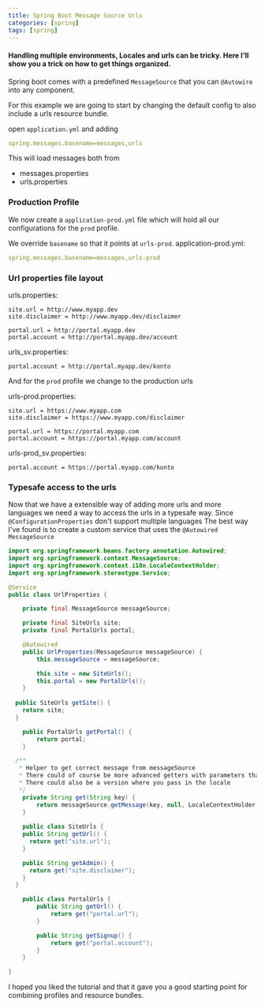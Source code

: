 ```yaml
---
title: Spring Boot Message Source Urls
categories: [spring]
tags: [spring]
---
```


#### Handling multiple environments, Locales and urls can be tricky. Here I'll show you a trick on how to get things organized.

Spring boot comes with a predefined `MessageSource` that you can `@Autowire` into any component.

For this example we are going to start by changing the default config to also include a urls resource bundle.

open `application.yml` and adding
```yml
spring.messages.basename=messages,urls
```
This will load messages both from
* messages.properties
* urls.properties

### Production Profile
We now create a `application-prod.yml` file which will hold all our configurations for the `prod` profile.

We override `basename` so that it points at `urls-prod`.
application-prod.yml:
```yml
spring.messages.basename=messages,urls-prod
```

### Url properties file layout

urls.properties:
```properties
site.url = http://www.myapp.dev
site.disclaimer = http://www.myapp.dev/disclaimer

portal.url = http://portal.myapp.dev
portal.account = http://portal.myapp.dev/account

```

urls_sv.properties:
```properties
portal.account = http://portal.myapp.dev/konto
```

And for the `prod` profile we change to the production urls

urls-prod.properties:
```properties
site.url = https://www.myapp.com
site.disclaimer = https://www.myapp.com/disclaimer

portal.url = https://portal.myapp.com
portal.account = https://portal.myapp.com/account
```
urls-prod_sv.properties:
```properties
portal.account = https://portal.myapp.com/konto
```

### Typesafe access to the urls
Now that we have a extensible way of adding more urls and more languages we need a way to access the urls in a typesafe way.
Since `@ConfigurationProperties` don't support multiple languages The best way I've found is to create a custom service that uses the `@Autowired MessageSource`

```java
import org.springframework.beans.factory.annotation.Autowired;
import org.springframework.context.MessageSource;
import org.springframework.context.i18n.LocaleContextHolder;
import org.springframework.stereotype.Service;

@Service
public class UrlProperties {

	private final MessageSource messageSource;

	private final SiteUrls site;
	private final PortalUrls portal;

	@Autowired
	public UrlProperties(MessageSource messageSource) {
		this.messageSource = messageSource;

		this.site = new SiteUrls();
		this.portal = new PortalUrls();
	}
	
  public SiteUrls getSite() {
    return site;
  }

	public PortalUrls getPortal() {
		return portal;
	}

  /**
   * Helper to get correct message from messageSource
   * There could of course be more advanced getters with parameters that pass them on to the getMessage
   * There could also be a version where you pass in the locale
   */
	private String get(String key) {
		return messageSource.getMessage(key, null, LocaleContextHolder.getLocaleContext().getLocale());
	}
	
	public class SiteUrls {
    public String getUrl() {
      return get("site.url");
    }

    public String getAdmin() {
      return get("site.disclaimer");
    }
  }

	public class PortalUrls {
		public String getUrl() {
			return get("portal.url");
		}

		public String getSignup() {
			return get("portal.account");
		}
	}

}
```

I hoped you liked the tutorial and that it gave you a good starting point for combining profiles and resource bundles.
